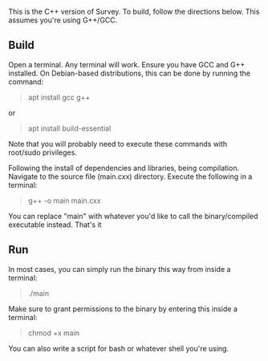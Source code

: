 This is the C++ version of Survey. To build, follow the directions below. This assumes you're using G++/GCC.

## Build

Open a terminal. Any terminal will work. Ensure you have GCC and G++ installed. On Debian-based distributions, this can be done by running the command:

> apt install gcc g++

or

> apt install build-essential

Note that you will probably need to execute these commands with root/sudo privileges.

Following the install of dependencies and libraries, being compilation. Navigate to the source file (main.cxx) directory. Execute the following in a terminal:

> g++ -o main main.cxx

You can replace "main" with whatever you'd like to call the binary/compiled executable instead. That's it

## Run

In most cases, you can simply run the binary this way from inside a terminal:

> ./main

Make sure to grant permissions to the binary by entering this inside a terminal:

> chmod +x main

You can also write a script for bash or whatever shell you're using.
